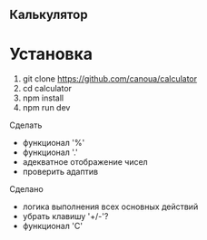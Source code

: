 ## Калькулятор

# Установка

1. git clone https://github.com/canoua/calculator
2. cd calculator
3. npm install
4. npm run dev

Сделать

- функционал '%'
- функционал '.'
- адекватное отображение чисел
- проверить адаптив

Сделано

- логика выполнения всех основных действий
- убрать клавишу '+/-'?
- функционал 'C'
